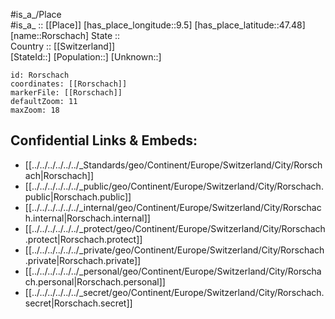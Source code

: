 ﻿---
location: [47.48,9.5] 
mapzoom: [7,12] 
mapmarker: city 
type: City
tags:
- geo/City


SpocWebEntityId: 33760
isDeleted: false
confidential: public

---
#is_a_/Place  
#is_a_ :: [[Place]] 
[has_place_longitude::9.5] 
[has_place_latitude::47.48] 
[name::Rorschach] 
State ::  
Country :: [[Switzerland]]  
[StateId::] 
[Population::] 
[Unknown::] 


```leaflet
id: Rorschach
coordinates: [[Rorschach]] 
markerFile: [[Rorschach]] 
defaultZoom: 11 
maxZoom: 18
```


## Confidential Links & Embeds: 
- [[../../../../../../_Standards/geo/Continent/Europe/Switzerland/City/Rorschach|Rorschach]] 
- [[../../../../../../_public/geo/Continent/Europe/Switzerland/City/Rorschach.public|Rorschach.public]] 
- [[../../../../../../_internal/geo/Continent/Europe/Switzerland/City/Rorschach.internal|Rorschach.internal]] 
- [[../../../../../../_protect/geo/Continent/Europe/Switzerland/City/Rorschach.protect|Rorschach.protect]] 
- [[../../../../../../_private/geo/Continent/Europe/Switzerland/City/Rorschach.private|Rorschach.private]] 
- [[../../../../../../_personal/geo/Continent/Europe/Switzerland/City/Rorschach.personal|Rorschach.personal]] 
- [[../../../../../../_secret/geo/Continent/Europe/Switzerland/City/Rorschach.secret|Rorschach.secret]] 
